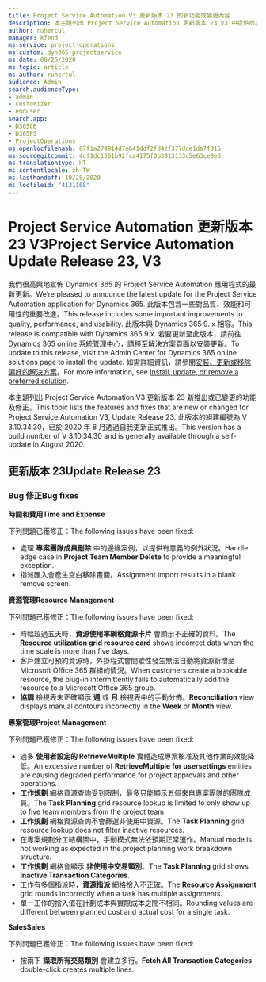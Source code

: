 ```yaml
---
title: Project Service Automation V3 更新版本 23 的新功能或變更內容
description: 本主題列出 Project Service Automation 更新版本 23 V3 中提供的功能和修正。
author: ruhercul
manager: kfend
ms.service: project-operations
ms.custom: dyn365-projectservice
ms.date: 08/25/2020
ms.topic: article
ms.author: ruhercul
audience: Admin
search.audienceType:
- admin
- customizer
- enduser
search.app:
- D365CE
- D365PS
- ProjectOperations
ms.openlocfilehash: 07f1a274914d7e641ddf2fd42f377dce1da7f815
ms.sourcegitcommit: 4cf1dc1561b92fca4175f0b3813133c5e63ce8e6
ms.translationtype: HT
ms.contentlocale: zh-TW
ms.lasthandoff: 10/28/2020
ms.locfileid: "4131108"
---
```

# <a name="project-service-automation-update-release-23-v3"></a><span data-ttu-id="24e3a-103">Project Service Automation 更新版本 23 V3</span><span class="sxs-lookup"><span data-stu-id="24e3a-103">Project Service Automation Update Release 23, V3</span></span>

<span data-ttu-id="24e3a-104">我們很高興地宣佈 Dynamics 365 的 Project Service Automation 應用程式的最新更新。</span><span class="sxs-lookup"><span data-stu-id="24e3a-104">We’re pleased to announce the latest update for the Project Service Automation application for Dynamics 365.</span></span> <span data-ttu-id="24e3a-105">此版本包含一些對品質、效能和可用性的重要改進。</span><span class="sxs-lookup"><span data-stu-id="24e3a-105">This release includes some important improvements to quality, performance, and usability.</span></span> <span data-ttu-id="24e3a-106">此版本與 Dynamics 365 9. x 相容。</span><span class="sxs-lookup"><span data-stu-id="24e3a-106">This release is compatible with Dynamics 365 9.x.</span></span> <span data-ttu-id="24e3a-107">若要更新至此版本，請前往 Dynamics 365 online 系統管理中心，請移至解決方案頁面以安裝更新。</span><span class="sxs-lookup"><span data-stu-id="24e3a-107">To update to this release, visit the Admin Center for Dynamics 365 online solutions page to install the update.</span></span> <span data-ttu-id="24e3a-108">如需詳細資訊，請參閱[安裝、更新或移除偏好的解決方案](https://docs.microsoft.com/power-platform/admin/install-remove-preferred-solution)。</span><span class="sxs-lookup"><span data-stu-id="24e3a-108">For more information, see [Install, update, or remove a preferred solution](https://docs.microsoft.com/power-platform/admin/install-remove-preferred-solution).</span></span>

<span data-ttu-id="24e3a-109">本主題列出 Project Service Automation V3 更新版本 23 新推出或已變更的功能及修正。</span><span class="sxs-lookup"><span data-stu-id="24e3a-109">This topic lists the features and fixes that are new or changed for Project Service Automation V3, Update Release 23.</span></span> <span data-ttu-id="24e3a-110">此版本的組建編號為 V 3.10.34.30，已於 2020 年 8 月透過自我更新正式推出。</span><span class="sxs-lookup"><span data-stu-id="24e3a-110">This version has a build number of V 3.10.34.30 and is generally available through a self-update in August 2020.</span></span>

## <a name="update-release-23"></a><span data-ttu-id="24e3a-111">更新版本 23</span><span class="sxs-lookup"><span data-stu-id="24e3a-111">Update Release 23</span></span>

### <a name="bug-fixes"></a><span data-ttu-id="24e3a-112">Bug 修正</span><span class="sxs-lookup"><span data-stu-id="24e3a-112">Bug fixes</span></span>

<span data-ttu-id="24e3a-113">**時間和費用**</span><span class="sxs-lookup"><span data-stu-id="24e3a-113">**Time and Expense**</span></span>

<span data-ttu-id="24e3a-114">下列問題已獲修正：</span><span class="sxs-lookup"><span data-stu-id="24e3a-114">The following issues have been fixed:</span></span>
- <span data-ttu-id="24e3a-115">處理 **專案團隊成員刪除** 中的邊緣案例，以提供有意義的例外狀況。</span><span class="sxs-lookup"><span data-stu-id="24e3a-115">Handle edge case in **Project Team Member Delete** to provide a meaningful exception.</span></span>
- <span data-ttu-id="24e3a-116">指派匯入會產生空白移除畫面。</span><span class="sxs-lookup"><span data-stu-id="24e3a-116">Assignment import results in a blank remove screen.</span></span>

<span data-ttu-id="24e3a-117">**資源管理**</span><span class="sxs-lookup"><span data-stu-id="24e3a-117">**Resource Management**</span></span>

<span data-ttu-id="24e3a-118">下列問題已獲修正：</span><span class="sxs-lookup"><span data-stu-id="24e3a-118">The following issues have been fixed:</span></span>

- <span data-ttu-id="24e3a-119">時幅超過五天時，**資源使用率網格資源卡片** 會顯示不正確的資料。</span><span class="sxs-lookup"><span data-stu-id="24e3a-119">The **Resource utilization grid resource card** shows incorrect data when the time scale is more than five days.</span></span>
- <span data-ttu-id="24e3a-120">客戶建立可預約資源時，外掛程式會間歇性發生無法自動將資源新增至 Microsoft Office 365 群組的情況。</span><span class="sxs-lookup"><span data-stu-id="24e3a-120">When customers create a bookable resource, the plug-in intermittently fails to automatically add the resource to a Microsoft Office 365 group.</span></span>
- <span data-ttu-id="24e3a-121">**協調** 檢視表未正確顯示 **週** 或 **月** 檢視表中的手動分佈。</span><span class="sxs-lookup"><span data-stu-id="24e3a-121">**Reconciliation** view displays manual contours incorrectly in the **Week** or **Month** view.</span></span>

<span data-ttu-id="24e3a-122">**專案管理**</span><span class="sxs-lookup"><span data-stu-id="24e3a-122">**Project Management**</span></span>

<span data-ttu-id="24e3a-123">下列問題已獲修正：</span><span class="sxs-lookup"><span data-stu-id="24e3a-123">The following issues have been fixed:</span></span>

- <span data-ttu-id="24e3a-124">過多 **使用者設定的 RetrieveMultiple** 實體造成專案核准及其他作業的效能降低。</span><span class="sxs-lookup"><span data-stu-id="24e3a-124">An excessive number of **RetrieveMultiple for usersettings** entities are causing degraded performance for project approvals and other operations.</span></span>
- <span data-ttu-id="24e3a-125">**工作規劃** 網格資源查詢受到限制，最多只能顯示五個來自專案團隊的團隊成員。</span><span class="sxs-lookup"><span data-stu-id="24e3a-125">The **Task Planning** grid resource lookup is limited to only show up to five team members from the project team.</span></span> 
- <span data-ttu-id="24e3a-126">**工作規劃** 網格資源查詢不會篩選非使用中資源。</span><span class="sxs-lookup"><span data-stu-id="24e3a-126">The **Task Planning** grid resource lookup does not filter inactive resources.</span></span>
- <span data-ttu-id="24e3a-127">在專案規劃分工結構圖中，手動模式無法依預期正常運作。</span><span class="sxs-lookup"><span data-stu-id="24e3a-127">Manual mode is not working as expected in the project planning work breakdown structure.</span></span>
- <span data-ttu-id="24e3a-128">**工作規劃** 網格會顯示 **非使用中交易類別**。</span><span class="sxs-lookup"><span data-stu-id="24e3a-128">The **Task Planning** grid shows **Inactive Transaction Categories**.</span></span>
- <span data-ttu-id="24e3a-129">工作有多個指派時，**資源指派** 網格捨入不正確。</span><span class="sxs-lookup"><span data-stu-id="24e3a-129">The **Resource Assignment** grid rounds incorrectly when a task has multiple assignments.</span></span>
- <span data-ttu-id="24e3a-130">單一工作的捨入值在計劃成本與實際成本之間不相同。</span><span class="sxs-lookup"><span data-stu-id="24e3a-130">Rounding values are different between planned cost and actual cost for a single task.</span></span>

<span data-ttu-id="24e3a-131">**Sales**</span><span class="sxs-lookup"><span data-stu-id="24e3a-131">**Sales**</span></span>

<span data-ttu-id="24e3a-132">下列問題已獲修正：</span><span class="sxs-lookup"><span data-stu-id="24e3a-132">The following issues have been fixed:</span></span>

- <span data-ttu-id="24e3a-133">按兩下 **擷取所有交易類別** 會建立多行。</span><span class="sxs-lookup"><span data-stu-id="24e3a-133">**Fetch All Transaction Categories** double-click creates multiple lines.</span></span>
